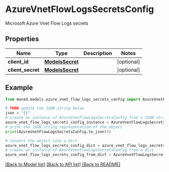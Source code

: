 # AzureVnetFlowLogsSecretsConfig

Microsoft Azure Vnet Flow Logs secrets

## Properties

Name | Type | Description | Notes
------------ | ------------- | ------------- | -------------
**client_id** | [**ModelsSecret**](ModelsSecret.md) |  | [optional] 
**client_secret** | [**ModelsSecret**](ModelsSecret.md) |  | [optional] 

## Example

```python
from monad.models.azure_vnet_flow_logs_secrets_config import AzureVnetFlowLogsSecretsConfig

# TODO update the JSON string below
json = "{}"
# create an instance of AzureVnetFlowLogsSecretsConfig from a JSON string
azure_vnet_flow_logs_secrets_config_instance = AzureVnetFlowLogsSecretsConfig.from_json(json)
# print the JSON string representation of the object
print(AzureVnetFlowLogsSecretsConfig.to_json())

# convert the object into a dict
azure_vnet_flow_logs_secrets_config_dict = azure_vnet_flow_logs_secrets_config_instance.to_dict()
# create an instance of AzureVnetFlowLogsSecretsConfig from a dict
azure_vnet_flow_logs_secrets_config_from_dict = AzureVnetFlowLogsSecretsConfig.from_dict(azure_vnet_flow_logs_secrets_config_dict)
```
[[Back to Model list]](../README.md#documentation-for-models) [[Back to API list]](../README.md#documentation-for-api-endpoints) [[Back to README]](../README.md)


